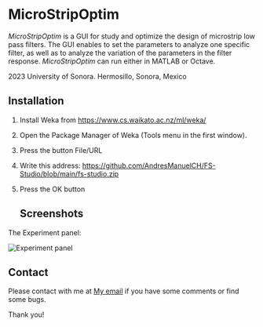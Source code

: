 # MicroStripOptim

*MicroStripOptim* is a GUI for study and optimize the design of microstrip low pass filters. The GUI enables to set the parameters to analyze one specific filter, as well as to analyze the variation of the parameters in the filter response. *MicroStripOptim* can run either in MATLAB or Octave.

2023 University of Sonora. Hermosillo, Sonora, Mexico

## Installation

1. Install Weka from https://www.cs.waikato.ac.nz/ml/weka/
2. Open the Package Manager of Weka (Tools menu in the first window).
2. Press the button File/URL
3. Write this address: https://github.com/AndresManuelCH/FS-Studio/blob/main/fs-studio.zip
4. Press the OK button

   ## Screenshots

The Experiment panel:

![Experiment panel](screenshots/fsstudio1v11.png)

## Contact

Please contact with me at [My email](mailto:arturo.garcia@unison.mx) if you have some comments or find some bugs.

Thank you!
